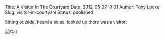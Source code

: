 Title: A Visitor In The Courtyard
Date: 2012-05-27 19:01
Author: Tony Locke
Slug: visitor-in-courtyard
Status: published

Sitting outside, heard a noise, looked up there was a visitor:  
  
![Cat]({static}/images/2012/IMG_20120513_190026.jpg)
